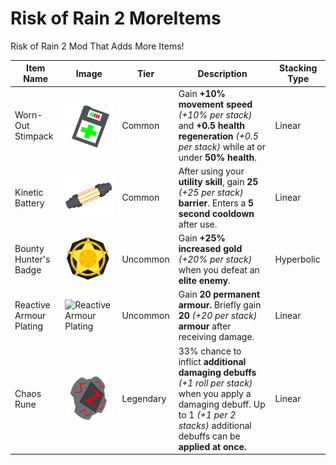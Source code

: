 # Risk of Rain 2 MoreItems
 Risk of Rain 2 Mod That Adds More Items!

| Item Name | Image | Tier | Description | Stacking Type |
| ----------- | ----------- | ----------- |----------- | ----------- |
| Worn-Out Stimpack | ![Worn Out Stimpack](/UnityProject/Assets/Materials/Item/WornOutStimpack/WornOutStimpack.png) | Common |  Gain **+10% movement speed** *(+10% per stack)* and **+0.5 health regeneration** *(+0.5 per stack)* while at or under **50% health**. | Linear |
| Kinetic Battery | ![Kinetic Battery](/UnityProject/Assets/Materials/Item/KineticBattery/KineticBattery.png) | Common | After using your **utility skill**, gain **25** *(+25 per stack)* **barrier**. Enters a **5 second cooldown** after use. | Linear |
| Bounty Hunter's Badge | ![Bounty Hunter's Badge](/UnityProject/Assets/Materials/Item/BountyHunterBadge/BountyHunterBadge.png) | Uncommon | Gain **+25% increased gold** *(+20% per stack)* when you defeat an **elite enemy**. | Hyperbolic |
| Reactive Armour Plating | ![Reactive Armour Plating](/UnityProject/Assets/Materials/Item/ReactiveArmourPlating/ReactiveArmourPlating.png) | Uncommon | Gain **20 permanent armour.** Briefly gain **20** *(+20 per stack)* **armour** after receiving damage. | Linear |
| Chaos Rune | ![ChaosRune](/UnityProject/Assets/Materials/Item/ChaosRune/ChaosRune.png) | Legendary | 33% chance to inflict **additional damaging debuffs** *(+1 roll per stack)* when you apply a damaging debuff. Up to 1 *(+1 per 2 stacks)* additional debuffs can be **applied at once.** | Linear |


